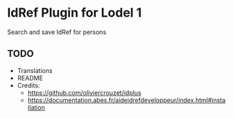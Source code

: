 # IdRef Plugin for Lodel 1

Search and save IdRef for persons

## TODO
- Translations
- README
- Credits:
  - https://github.com/oliviercrouzet/idplus
  - https://documentation.abes.fr/aideidrefdeveloppeur/index.html#installation
